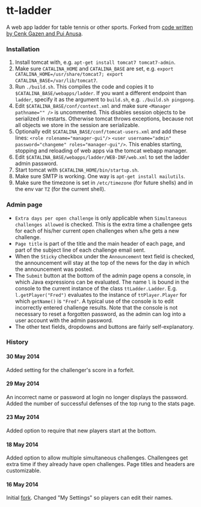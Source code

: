 tt-ladder
=========

A web app ladder for table tennis or other sports. Forked from [code written by Cenk Gazen and Pui Anusa](http://www.anuzen.net/pub/hg/hgwebdir.cgi/ladder/stable).

### Installation

1. Install tomcat with, e.g. `apt-get install tomcat7 tomcat7-admin`.
2. Make sure `CATALINA_HOME` and `CATALINA_BASE` are set, e.g. `export CATALINA_HOME=/usr/share/tomcat7; export CATALINA_BASE=/var/lib/tomcat7`.
3. Run `./build.sh`. This compiles the code and copies it to `$CATALINA_BASE/webapps/ladder`. If you want a different endpoint than `ladder`, specify it as the argument to `build.sh`, e.g. `./build.sh pingpong`.
4. Edit `$CATALINA_BASE/conf/context.xml` and make sure `<Manager pathname="" />` is uncommented. This disables session objects to be serialized in restarts. Otherwise tomcat throws exceptions, because not all objects we store in the session are serializable.
5. Optionally edit `$CATALINA_BASE/conf/tomcat-users.xml` and add these lines: `<role rolename="manager-gui"/>` `<user username="admin" password="changeme" roles="manager-gui"/>`. This enables starting, stopping and reloading of web apps via the tomcat webapp manager.
6. Edit `$CATALINA_BASE/webapps/ladder/WEB-INF/web.xml` to set the ladder admin password.
7. Start tomcat with `$CATALINA_HOME/bin/startup.sh`.
8. Make sure SMTP is working. One way is `apt-get install mailutils`.
9. Make sure the timezone is set in `/etc/timezone` (for future shells) and in the env var `TZ` (for the current shell).

### Admin page

* `Extra days per open challenge` is only applicable when `Simultaneous challenges allowed` is checked. This is the extra time a challengee gets for each of his/her current open challenges when s/he gets a new challenge.
* `Page title` is part of the title and the main header of each page, and part of the subject line of each challenge email sent.
* When the `Sticky` checkbox under the `Announcement` text field is checked, the announcement will stay at the top of the news for the day in which the announcement was posted.
* The `Submit` button at the bottom of the admin page opens a console, in which Java expressions can be evaluated. The name `l` is bound in the console to the current instance of the class `ttLadder.Ladder`. E.g. `l.getPlayer("Fred")` evaluates to the instance of `ttPlayer.Player` for which `getName()` is `"Fred"`. A typical use of the console is to edit incorrectly entered challenge results. Note that the console is not necessary to reset a forgotten password, as the admin can log into a user account with the admin password.
* The other text fields, dropdowns and buttons are fairly self-explanatory.

### History

#### 30 May 2014

Added setting for the challenger's score in a forfeit.

#### 29 May 2014

An incorrect name or password at login no longer displays the password. Added the number of successful defenses of the top rung to the stats page.

#### 23 May 2014

Added option to require that new players start at the bottom.

#### 18 May 2014

Added option to allow multiple simultaneous challenges. Challengees get extra time if they already have open challenges. Page titles and headers are customizable.

#### 16 May 2014

Initial [fork](http://www.anuzen.net/pub/hg/hgwebdir.cgi/ladder/stable). Changed "My Settings" so players can edit their names.
